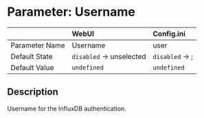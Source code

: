 # Parameter: Username

|                   | WebUI               | Config.ini
|:---               |:---                 |:----
| Parameter Name    | Username            | user
| Default State     | `disabled` -> unselected | `disabled` -> ;
| Default Value     | `undefined`         | `undefined`


## Description

Username for the InfluxDB authentication.
